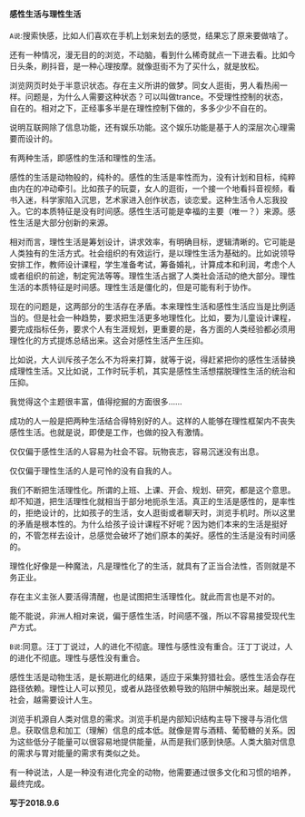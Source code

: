 #### 感性生活与理性生活

`A说`:搜索快感，比如人们喜欢在手机上划来划去的感觉，结果忘了原来要做啥了。

还有一种情况，漫无目的的浏览，不动脑，看到什么稀奇就点一下进去看。比如今日头条，刷抖音，是一种心理按摩。就像逛街不为了买什么，就是放松。

浏览网页时处于半意识状态。存在主义所讲的做梦。同女人逛街，男人看热闹一样。问题是，为什么人需要这种状态？可以叫做trance。不受理性控制的状态，自在的。相对之下，正经事多半是在理性控制下做的，多多少少不自在的。

说明互联网除了信息功能，还有娱乐功能。这个娱乐功能是基于人的深层次心理需要而设计的。

有两种生活，即感性的生活和理性的生活。

感性的生活是动物般的，纯朴的。感性的生活是率性而为，没有计划和目标，纯粹由内在的冲动牵引。比如孩子的玩耍，女人的逛街，一个接一个地看抖音视频，看书入迷，科学家陷入沉思，艺术家进入创作状态，谈恋爱。这种生活令人忘我投入。它的本质特征是没有时间感。感性生活可能是幸福的主要（唯一？）来源。感性生活是大部分创新的来源。

相对而言，理性生活是筹划设计，讲求效率，有明确目标，逻辑清晰的。它可能是人类独有的生活方式。社会组织的有效运行，是以理性生活为基础的。比如说领导安排工作，教师设计课程，学生准备考试，筹备婚礼，计算成本和利润，考虑个人或者组织的前途，制定宪法等等。理性生活占据了人类社会活动的绝大部分。理性生活的本质特征是时间感。理性生活是僵化的，但是可能有利于协作。

现在的问题是，这两部分的生活存在矛盾。本来理性生活和感性生活应当是比例适当的。但是社会一种趋势，要求把生活更多地理性化。比如，要为儿童设计课程，要完成指标任务，要求个人有生涯规划，更重要的是，各方面的人类经验都必须用理性化的方式提炼总结出来。这会对感性生活产生压抑。

比如说，大人训斥孩子怎么不为将来打算，就等于说，得赶紧把你的感性生活替换成理性生活。又比如说，工作时玩手机，其实是感性生活想摆脱理性生活的统治和压抑。

我觉得这个主题很丰富，值得挖掘的方面很多……

成功的人一般是把两种生活结合得特别好的人。这样的人能够在理性框架内不丧失感性生活。也就是说，即使是工作，也做的投入有激情。

仅仅偏于感性生活的人容易为社会不容。玩物丧志，容易沉迷没有出息。

仅仅偏于理性生活的人是可怜的没有自我的人。

我们不断把生活理性化。所谓的上班、上课、开会、规划、研究，都是这个意思。却不知道，把生活理性化就相当于部分地扼杀生活。真正的生活是感性的，是率性的，拒绝设计的，比如孩子的生活，女人逛街或者聊天时，浏览手机时。所以这里的矛盾是根本性的。为什么给孩子设计课程不好呢？因为她们本来的生活是挺好的，不管怎样去设计，总感觉会破坏了她们原本的美好。感性的生活是没有时间感的。

理性化好像是一种魔法，凡是理性化了的生活，就具有了正当合法性，否则就是不务正业。

存在主义主张人要活得清醒，也是试图把生活理性化。就此而言也是不对的。

能不能说，非洲人相对来说，偏于感性生活，时间感不强，所以不容易接受现代生产方式。

`B说`:同意。汪丁丁说过，人的进化不彻底。理性与感性没有重合。汪丁丁说过，人的进化不彻底。理性与感性没有重合。

感性生活是动物生活，是长期进化的结果，适应于采集狩猎社会。感性生活会存在路径依赖。理性让人可以预见，或者从路径依赖导致的陷阱中解脱出来。越是现代社会，越需要设计人生。

浏览手机源自人类对信息的需求。浏览手机是内部知识结构主导下搜寻与消化信息。获取信息和加工（理解）信息的成本低。就像是胃与酒精、葡萄糖的关系。因为这些低分子能量可以很容易地提供能量，从而是我们感到快感。人类大脑对信息的需求与胃对能量的需求有类似之处。

有一种说法，人是一种没有进化完全的动物，他需要通过很多文化和习惯的培养，最终完成。

**写于2018.9.6**